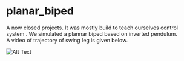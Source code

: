 # planar_biped
A now closed projects. It was mostly build to teach ourselves control system . We simulated a plannar biped based on inverted pendulum.             
A video of trajectory of swing leg is given below.    

![Alt Text](https://media.giphy.com/media/JdRV434MPBxWiCPKrr/giphy.gif)

